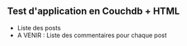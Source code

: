## Test d'application en Couchdb + HTML

* Liste des posts
* A VENIR : Liste des commentaires pour chaque post